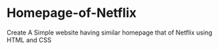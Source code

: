 # Homepage-of-Netflix
Create A Simple website having similar homepage that of Netflix using HTML and CSS
